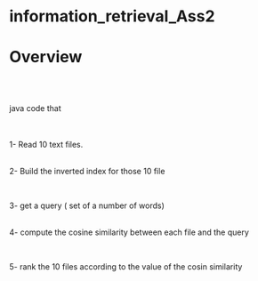 # information_retrieval_Ass2
<h1>Overview</h1>
<br>
<br>

java code that 
<br>
<br>

<br>
1- Read 10 text files.
<br>

<br>

2- Build the inverted index for those 10 file
<br>

<br>

3- get a query ( set of a number of words)
<br>
<br>

4- compute the cosine similarity between each file and the query
<br>

<br>

5- rank the 10 files according to the value of the cosin similarity
<br>

 
